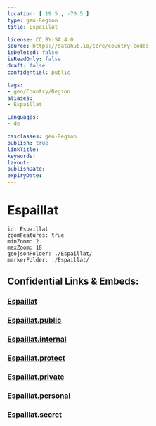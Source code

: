 ```yaml
---
location: [ 19.5 , -70.5 ] 
type: geo-Region
title: Espaillat

license: CC BY-SA 4.0
source: https://datahub.io/core/country-codes
isDeleted: false
isReadOnly: false
draft: false
confidential: public

tags:
- geo/Country/Region
aliases:
- Espaillat

Languages:
- de

cssclasses: geo-Region
publish: true
linkTitle: 
keywords: 
layout: 
publishDate: 
expiryDate: 
---
```


# Espaillat

```leaflet
id: Espaillat
zoomFeatures: true 
minZoom: 2 
maxZoom: 18
geojsonFolder: ./Espaillat/
markerFolder: ./Espaillat/
```


## Confidential Links & Embeds: 

### [Espaillat](/_Standards/Earth/Continent/America~Caribbean/Dominican_Rep/provinces~Dominican_Rep/Espaillat.md) 

### [Espaillat.public](/_public/Earth/Continent/America~Caribbean/Dominican_Rep/provinces~Dominican_Rep/Espaillat.public.md) 

### [Espaillat.internal](/_internal/Earth/Continent/America~Caribbean/Dominican_Rep/provinces~Dominican_Rep/Espaillat.internal.md) 

### [Espaillat.protect](/_protect/Earth/Continent/America~Caribbean/Dominican_Rep/provinces~Dominican_Rep/Espaillat.protect.md) 

### [Espaillat.private](/_private/Earth/Continent/America~Caribbean/Dominican_Rep/provinces~Dominican_Rep/Espaillat.private.md) 

### [Espaillat.personal](/_personal/Earth/Continent/America~Caribbean/Dominican_Rep/provinces~Dominican_Rep/Espaillat.personal.md) 

### [Espaillat.secret](/_secret/Earth/Continent/America~Caribbean/Dominican_Rep/provinces~Dominican_Rep/Espaillat.secret.md)

